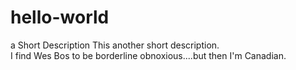 # hello-world
a Short Description
This another short description.  
I find Wes Bos to be borderline obnoxious....but then I'm Canadian.
